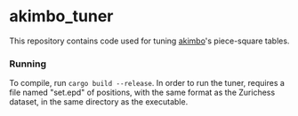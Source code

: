 # akimbo_tuner

This repository contains code used for tuning [akimbo](https://github.com/JacquesRW/akimbo)'s piece-square tables.

### Running
To compile, run ```cargo build --release```.
In order to run the tuner, requires a file named "set.epd" of positions, with the same format as the Zurichess dataset, in the same directory as the executable.  
